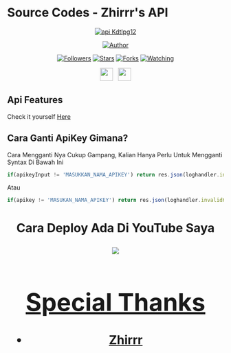 
 
# Source Codes - Zhirrr's API
<p align="center">
<a href="#"><img title="api Kdtlpg12" src="https://img.shields.io/badge/Kdtlpg12 Api-blue?colorA=%23ff0000&colorB=%23017e40&style=for-the-badge"></a>
</p>
<p align="center">
<a href="https://github.com/Kdtlpg12"><img title="Author" src="https://img.shields.io/badge/Author-Zhirrr-orange.svg?style=for-the-badge&logo=github"></a>
</p>
<p align="center">
<a href="https://github.com/Kdtlpg12/followers"><img title="Followers" src="https://img.shields.io/github/followers/Kdtlpg12?color=red&style=flat-square"></a>
<a href="https://github.com/Kdtlpg12/api-xtreambot12/stargazers/"><img title="Stars" src="https://img.shields.io/github/stars/Kdtlpg12/api-Kdtlpg12?color=blue&style=flat-square"></a>
<a href="https://github.com/Kdtlpg12/api-xtreambot12/network/members"><img title="Forks" src="https://img.shields.io/github/forks/Kdtlpg12/api-Kdtlpg12?color=red&style=flat-square"></a>
<a href="https://github.com/Kdtlpg12/api-xtreambot12/watchers"><img title="Watching" src="https://img.shields.io/github/watchers/Kdtlpg12/api-Kdtlpg12?label=Watchers&color=blue&style=flat-square"></a>
</p>
<p align='center'>
   <a href="https://wa.me/6285609217332"><img height="30" src="https://c.top4top.io/p_1837yybbf0.jpeg"></a>&nbsp;&nbsp;
   <a href="https://instagram.com/Kdtlpg12"><img height="30" src="https://raw.githubusercontent.com/TobyG74/TobyG74/main/instagram.jpg"></a>
</P>

## Api Features
Check it yourself [Here](https://api-xtreambot12.herokuapp.com)


## Cara Ganti ApiKey Gimana?
Cara Mengganti Nya Cukup Gampang, Kalian Hanya Perlu Untuk Mengganti Syntax Di Bawah Ini
```js
if(apikeyInput != 'MASUKKAN_NAMA_APIKEY') return res.json(loghandler.invalidKey)
```
Atau

```js
if(apikey != 'MASUKAN_NAMA_APIKEY') return res.json(loghandler.invalidKey)
```
<h1 align="center"> Cara Deploy Ada Di YouTube Saya
<p align="center">
  <a href="https://youtu.be/TyNPsf_x0qE"><img src="https://img.shields.io/badge/-Youtube-red?style=flat-square&logo=youtube" /> <br>
  
</p>


# Special Thanks
- Zhirrr

